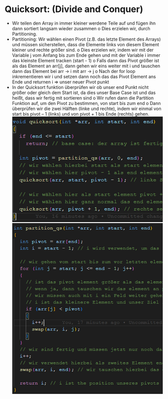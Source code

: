 # Quicksort: (Divide and Conquer)

- Wir teilen den Array in immer kleiner werdene Teile auf und fügen ihn dann sortiert langsam wieder zusammen
  o Dies erzielen wir, durch Partitioning.
- Partitioning: Wir wählen einen Pivot (z.B. das letzte Element des Arrays) und müssen sicherstellen, dass die Elemente links von diesem Element kleiner und rechte größer sind.
  o Dies erzielen wir, indem wir mit der Variable j vom Anfang bis zum Ende gehen und mit der Variable i immer das kleinste Element tracken (start - 1)
  o Falls dann das Pivot größer ist als das Element an arr[j], dann gehen wir eins weiter mit i und tauschen dann das Element bei arr -> i mit arr -> j
  o Nach der for loop inkrementieren wir i und setzen dann noch das das Pivot Element ans Ende und returnen i => unser neuer Pivot punkt
- In der Quicksort funktion überprüfen wir ob unser end Punkt nicht größer oder gleich dem Start ist, da dies unser Base Case ist und das heißt, dass wir fertig mit sortieren sind
  o Wir rufen dann die Partition Funktion auf, um den Pivot zu bestimmen, von start bis zum end
  o Dann überprüfen wir die zwei Hälften (linke und rechte), indem wir einmal von start bis pivot – 1 (links) und von pivot + 1 bis Ende (rechts) gehen.
  ![alt text](imgs/quicksort_1.png)
  ![alt text](imgs/quicksort_2.png)
